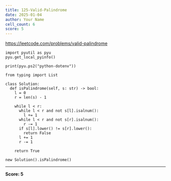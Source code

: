 ```yaml
---
title: 125-Valid-Palindrome
date: 2025-01-04
author: Your Name
cell_count: 6
score: 5
---
```


https://leetcode.com/problems/valid-palindrome


```
import pyutil as pyu
pyu.get_local_pyinfo()
```


```
print(pyu.ps2("python-dotenv"))
```


```
from typing import List
```


```
class Solution:
  def isPalindrome(self, s: str) -> bool:
    l = 0
    r = len(s) - 1

    while l < r:
      while l < r and not s[l].isalnum():
        l += 1
      while l < r and not s[r].isalnum():
        r -= 1
      if s[l].lower() != s[r].lower():
        return False
      l += 1
      r -= 1

    return True
```


```
new Solution().isPalindrome()
```


---
**Score: 5**